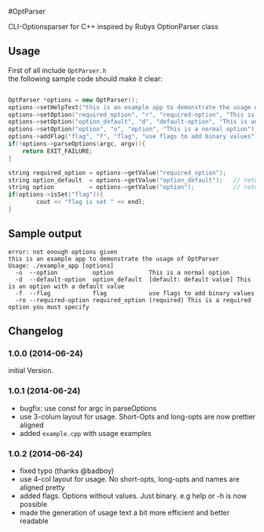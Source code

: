 #OptParser

CLI-Optionsparser for C++ inspired by Rubys OptionParser class

## Usage
First of all include `OptParser.h`  
the following sample code should make it clear:  
```c++

OptParser *options = new OptParser();
options->setHelpText("this is an example app to demonstrate the usage of OptParser");
options->setOption("required_option", "r", "required-option", "This is a required option you must specify", true);
options->setOption("option_default", "d", "default-option", "This is an option with a default value", false, "default value");
options->setOption("option", "o", "option", "This is a normal option");
options->addFlag("flag", "f", "flag", "use flags to add binary values");
if(!options->parseOptions(argc, argv)){
	return EXIT_FAILURE;
}

string required_option = options->getValue("required_option");
string option_default  = options->getValue("option_default");	// returns "default value" if not specified
string option          = options->getValue("option");			// return an empty string if not specified
if(options->isSet("flag")){
		cout << "flag is set " << endl;
}

```

## Sample output

```
error: not enough options given
this is an example app to demonstrate the usage of OptParser
Usage: ./example_app [options] 
  -o  --option          option          This is a normal option
  -d  --default-option  option_default  [default: default value] This is an option with a default value
  -f  --flag            flag            use flags to add binary values
  -ro --required-option required_option (required) This is a required option you must specify
```

## Changelog

### 1.0.0 (2014-06-24)
initial Version. 

### 1.0.1 (2014-06-24)

- bugfix: use const for argc in parseOptions
- use 3-colum layout for usage. Short-Opts and long-opts are now prettier aligned
- added `example.cpp` with usage examples

### 1.0.2 (2014-06-24)

- fixed typo (thanks @badboy)
- use 4-col layout for usage. No short-opts, long-opts and names are aligned pretty
- added flags. Options without values. Just binary. e.g help or -h is now possible
- made the generation of usage text a bit more efficient and better readable
